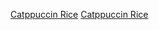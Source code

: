 [Catppuccin Rice](https://github.com/GlitchMill/dotfiles/tree/catppuccin)
[Catppuccin Rice](https://github.com/GlitchMill/dotfiles/blob/8a4f9d8372217d7a46318b2bd94115949dcbecb3/Rice.png)
